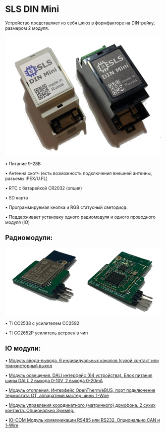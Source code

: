 # SLS DIN Mini

Устройство представляет из себя шлюз в формфакторе на DIN-рейку, размером 2 модуля.

![](images/SLS%20Din%20Mini.png)

•	Питание 9-28В

•	Антенна скотч (есть возможность подключения внешней антенны, разъемы IPEX/U.FL)

•	RTC с батарейкой CR2032 (опция)

•	SD карта 

•	Программируемая кнопка и RGB статусный светодиод.

•	Поддерживает установку одного радиомодуля и одного проводного модуля (IO)


## Радиомодули:

![](images/SLS%20DIN%20Mini%20CC2652P%20CC2538.png)

•	TI СС2538 с усилителем СС2592

•	TI СС2652P усилитель встроен в чип


## IO модули:
•	 [Модуль ввода-вывода. 6 индивидуальных каналов (сухой контакт или транзисторный выход](din_mini_io_rus.md)

•	 [Модуль освещения. DALI интерфейс (64 устройства). Блок питания шины DALI. 2 выхода 0-10V, 2 выхода 0-20mA](din_mini_lighting_rus.md)

•	 [Модуль отопления. Интерфейс OpenTherm/eBUS, порт подключение термостата OT, аппаратный мастер шины 1-Wire](din_mini_boiler_rus.md)

•	 [Модуль управления координатного (матричного) домофона. 2 сухих контакта. Опционально Зуммер.](din_mini_dp_rus.md)

•	 [IO-COM Модуль коммуникации RS485 или RS232. Опционально CAN и 1-Wire](din_mini_io_com_rus.md)
